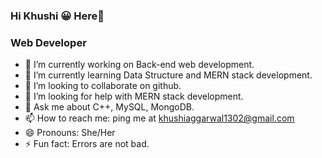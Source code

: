 ### Hi Khushi 😀 Here👋
### Web Developer
- 🔭 I’m currently working on Back-end web development.
- 🌱 I’m currently learning Data Structure and MERN stack development.
- 👯 I’m looking to collaborate on github.
- 🤔 I’m looking for help with MERN stack development.
- 💬 Ask me about C++, MySQL, MongoDB.
- 📫 How to reach me: ping me at khushiaggarwal1302@gmail.com
- 😄 Pronouns: She/Her
- ⚡ Fun fact: Errors are not bad.
